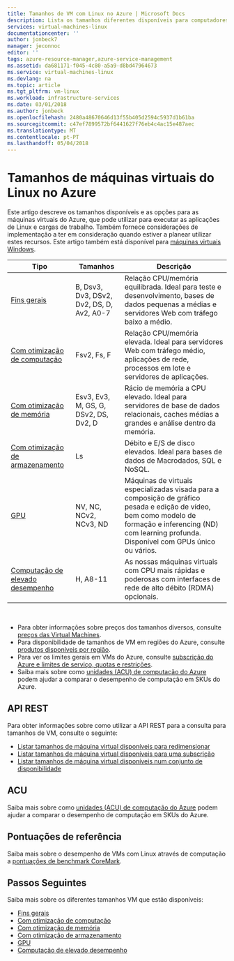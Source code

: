 ```yaml
---
title: Tamanhos de VM com Linux no Azure | Microsoft Docs
description: Lista os tamanhos diferentes disponíveis para computadores virtuais Linux no Azure.
services: virtual-machines-linux
documentationcenter: ''
author: jonbeck7
manager: jeconnoc
editor: ''
tags: azure-resource-manager,azure-service-management
ms.assetid: da681171-f045-4c80-a5a9-d8bd47964673
ms.service: virtual-machines-linux
ms.devlang: na
ms.topic: article
ms.tgt_pltfrm: vm-linux
ms.workload: infrastructure-services
ms.date: 03/01/2018
ms.author: jonbeck
ms.openlocfilehash: 2480a48670646d13f55b405d2594c5937d1b61ba
ms.sourcegitcommit: c47ef7899572bf6441627f76eb4c4ac15e487aec
ms.translationtype: MT
ms.contentlocale: pt-PT
ms.lasthandoff: 05/04/2018
---
```

# <a name="sizes-for-linux-virtual-machines-in-azure"></a>Tamanhos de máquinas virtuais do Linux no Azure
Este artigo descreve os tamanhos disponíveis e as opções para as máquinas virtuais do Azure, que pode utilizar para executar as aplicações de Linux e cargas de trabalho. Também fornece considerações de implementação a ter em consideração quando estiver a planear utilizar estes recursos. Este artigo também está disponível para [máquinas virtuais Windows](../windows/sizes.md?toc=%2fazure%2fvirtual-machines%2fwindows%2ftoc.json).


| Tipo                     | Tamanhos           |    Descrição       |
|--------------------------|-------------------|------------------------------------------------------------------------------------------------------------------------------------|
| [Fins gerais](sizes-general.md)          | B, Dsv3, Dv3, DSv2, Dv2, DS, D, Av2, A0-7  | Relação CPU/memória equilibrada. Ideal para teste e desenvolvimento, bases de dados pequenas a médias e servidores Web com tráfego baixo a médio. |
| [Com otimização de computação](sizes-compute.md)        | Fsv2, Fs, F             | Relação CPU/memória elevada. Ideal para servidores Web com tráfego médio, aplicações de rede, processos em lote e servidores de aplicações.        |
| [Com otimização de memória](sizes-memory.md)         | Esv3, Ev3, M, GS, G, DSv2, DS, Dv2, D   | Rácio de memória a CPU elevado. Ideal para servidores de base de dados relacionais, caches médias a grandes e análise dentro da memória.                 |
| [Com otimização de armazenamento](sizes-storage.md)        | Ls                | Débito e E/S de disco elevados. Ideal para bases de dados de Macrodados, SQL e NoSQL.                                                         |
| [GPU](sizes-gpu.md)            | NV, NC, NCv2, NCv3, ND            | Máquinas de virtuais especializadas visada para a composição de gráfico pesada e edição de vídeo, bem como modelo de formação e inferencing (ND) com learning profunda. Disponível com GPUs único ou vários.       |
| [Computação de elevado desempenho](sizes-hpc.md) | H, A8-11          | As nossas máquinas virtuais com CPU mais rápidas e poderosas com interfaces de rede de alto débito (RDMA) opcionais. 

<br>

- Para obter informações sobre preços dos tamanhos diversos, consulte [preços das Virtual Machines](https://azure.microsoft.com/pricing/details/virtual-machines/#Linux). 
- Para disponibilidade de tamanhos de VM em regiões do Azure, consulte [produtos disponíveis por região](https://azure.microsoft.com/regions/services/).
- Para ver os limites gerais em VMs do Azure, consulte [subscrição do Azure e limites de serviço, quotas e restrições](../../azure-subscription-service-limits.md).
- Saiba mais sobre como [unidades (ACU) de computação do Azure](acu.md) podem ajudar a comparar o desempenho de computação em SKUs do Azure.


## <a name="rest-api"></a>API REST

Para obter informações sobre como utilizar a API REST para a consulta para tamanhos de VM, consulte o seguinte:

- [Listar tamanhos de máquina virtual disponíveis para redimensionar](https://docs.microsoft.com/rest/api/compute/virtualmachines/virtualmachines-list-sizes-for-resizing)
- [Listar tamanhos de máquina virtual disponíveis para uma subscrição](https://docs.microsoft.com/rest/api/compute/virtualmachines/virtualmachines-list-sizes-region)
- [Listar tamanhos de máquina virtual disponíveis num conjunto de disponibilidade](
https://docs.microsoft.com/rest/api/compute/virtualmachines/virtualmachines-list-sizes-availability-set)

## <a name="acu"></a>ACU

Saiba mais sobre como [unidades (ACU) de computação do Azure](acu.md) podem ajudar a comparar o desempenho de computação em SKUs do Azure.

## <a name="benchmark-scores"></a>Pontuações de referência

Saiba mais sobre o desempenho de VMs com Linux através de computação a [pontuações de benchmark CoreMark](compute-benchmark-scores.md).

## <a name="next-steps"></a>Passos Seguintes

Saiba mais sobre os diferentes tamanhos VM que estão disponíveis:
- [Fins gerais](sizes-general.md)
- [Com otimização de computação](sizes-compute.md)
- [Com otimização de memória](sizes-memory.md)
- [Com otimização de armazenamento](sizes-storage.md)
- [GPU](sizes-gpu.md)
- [Computação de elevado desempenho](sizes-hpc.md)



